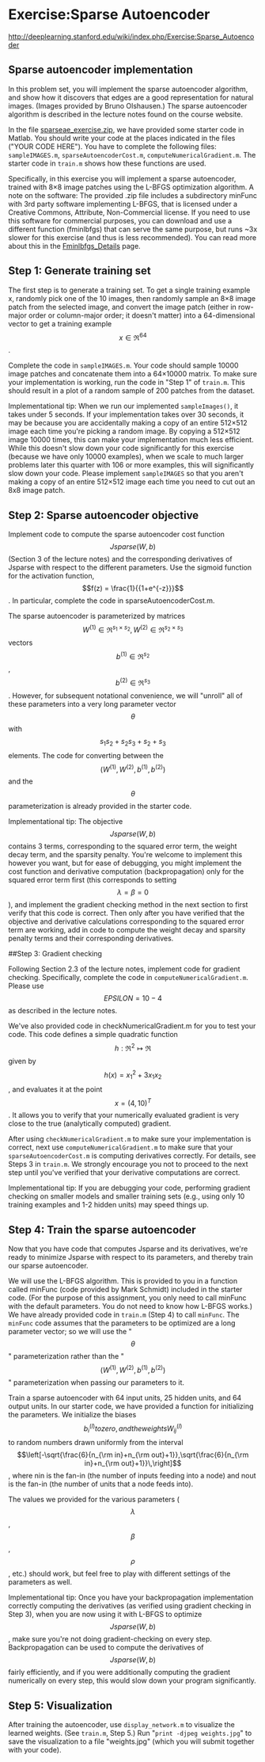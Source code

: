 # Exercise:Sparse Autoencoder

http://deeplearning.stanford.edu/wiki/index.php/Exercise:Sparse_Autoencoder

## Sparse autoencoder implementation

In this problem set, you will implement the sparse autoencoder algorithm, and show how it discovers that edges are a good representation for natural images. (Images provided by Bruno Olshausen.) The sparse autoencoder algorithm is described in the lecture notes found on the course website.

In the file [sparseae_exercise.zip](http://ufldl.stanford.edu/wiki/resources/sparseae_exercise.zip), we have provided some starter code in Matlab. You should write your code at the places indicated in the files ("YOUR CODE HERE"). You have to complete the following files: `sampleIMAGES.m`, `sparseAutoencoderCost.m`, `computeNumericalGradient.m`. The starter code in `train.m` shows how these functions are used.

Specifically, in this exercise you will implement a sparse autoencoder, trained with 8×8 image patches using the L-BFGS optimization algorithm.
A note on the software: The provided .zip file includes a subdirectory minFunc with 3rd party software implementing L-BFGS, that is licensed under a Creative Commons, Attribute, Non-Commercial license. If you need to use this software for commercial purposes, you can download and use a different function (fminlbfgs) that can serve the same purpose, but runs ~3x slower for this exercise (and thus is less recommended). You can read more about this in the [Fminlbfgs_Details](http://deeplearning.stanford.edu/wiki/index.php/Fminlbfgs_Details) page.

## Step 1: Generate training set

The first step is to generate a training set. To get a single training example x, randomly pick one of the 10 images, then randomly sample an 8×8 image patch from the selected image, and convert the image patch (either in row-major order or column-major order; it doesn't matter) into a 64-dimensional vector to get a training example $$x \in \Re^{64}$$.

Complete the code in `sampleIMAGES.m`. Your code should sample 10000 image patches and concatenate them into a 64×10000 matrix.
To make sure your implementation is working, run the code in "Step 1" of `train.m`. This should result in a plot of a random sample of 200 patches from the dataset.

Implementational tip: When we run our implemented `sampleImages()`, it takes under 5 seconds. If your implementation takes over 30 seconds, it may be because you are accidentally making a copy of an entire 512×512 image each time you're picking a random image. By copying a 512×512 image 10000 times, this can make your implementation much less efficient. While this doesn't slow down your code significantly for this exercise (because we have only 10000 examples), when we scale to much larger problems later this quarter with 106 or more examples, this will significantly slow down your code. Please implement `sampleIMAGES` so that you aren't making a copy of an entire 512×512 image each time you need to cut out an 8x8 image patch.

## Step 2: Sparse autoencoder objective

Implement code to compute the sparse autoencoder cost function $$Jsparse(W,b)$$ (Section 3 of the lecture notes) and the corresponding derivatives of Jsparse with respect to the different parameters. Use the sigmoid function for the activation function,  $$f(z) = \frac{1}{{1+e^{-z}}}$$. In particular, complete the code in sparseAutoencoderCost.m.

The sparse autoencoder is parameterized by matrices  $$W^{(1)} \in \Re^{s_1\times s_2}, W^{(2)} \in \Re^{s_2\times s_3}$$ vectors  $$b^{(1)} \in \Re^{s_2}$$,  $$b^{(2)} \in \Re^{s_3}$$. However, for subsequent notational convenience, we will "unroll" all of these parameters into a very long parameter vector $$θ$$ with $$s_1s_2 + s_2s_3 + s_2 + s_3$$ elements. The code for converting between the $$(W^{(1)},W^{(2)},b^{(1)},b^{(2)})$$ and the $$θ$$ parameterization is already provided in the starter code.

Implementational tip: The objective $$Jsparse(W,b)$$ contains 3 terms, corresponding to the squared error term, the weight decay term, and the sparsity penalty. You're welcome to implement this however you want, but for ease of debugging, you might implement the cost function and derivative computation (backpropagation) only for the squared error term first (this corresponds to setting $$λ = β = 0$$), and implement the gradient checking method in the next section to first verify that this code is correct. Then only after you have verified that the objective and derivative calculations corresponding to the squared error term are working, add in code to compute the weight decay and sparsity penalty terms and their corresponding derivatives.

##Step 3: Gradient checking

Following Section 2.3 of the lecture notes, implement code for gradient checking. Specifically, complete the code in `computeNumericalGradient.m`. Please use $$EPSILON = 10-4$$ as described in the lecture notes.

We've also provided code in checkNumericalGradient.m for you to test your code. This code defines a simple quadratic function $$h: \Re^2 \mapsto \Re$$ given by  $$h(x) = x_1^2 + 3x_1 x_2$$, and evaluates it at the point $$x = (4,10)^T$$. It allows you to verify that your numerically evaluated gradient is very close to the true (analytically computed) gradient.

After using `checkNumericalGradient.m` to make sure your implementation is correct, next use `computeNumericalGradient.m` to make sure that your `sparseAutoencoderCost.m` is computing derivatives correctly. For details, see Steps 3 in `train.m`. We strongly encourage you not to proceed to the next step until you've verified that your derivative computations are correct.

Implementational tip: If you are debugging your code, performing gradient checking on smaller models and smaller training sets (e.g., using only 10 training examples and 1-2 hidden units) may speed things up.

## Step 4: Train the sparse autoencoder

Now that you have code that computes Jsparse and its derivatives, we're ready to minimize Jsparse with respect to its parameters, and thereby train our sparse autoencoder.

We will use the L-BFGS algorithm. This is provided to you in a function called minFunc (code provided by Mark Schmidt) included in the starter code. (For the purpose of this assignment, you only need to call minFunc with the default parameters. You do not need to know how L-BFGS works.) We have already provided code in `train.m` (Step 4) to call `minFunc`. The `minFunc` code assumes that the parameters to be optimized are a long parameter vector; so we will use the "$$θ$$" parameterization rather than the "$$(W^{(1)},W^{(2)},b^{(1)},b^{(2)})$$" parameterization when passing our parameters to it.

Train a sparse autoencoder with 64 input units, 25 hidden units, and 64 output units. In our starter code, we have provided a function for initializing the parameters. We initialize the biases $$b^{(l)}_i to zero, and the weights W^{(l)}_{ij}$$ to random numbers drawn uniformly from the interval $$\left[-\sqrt{\frac{6}{n_{\rm in}+n_{\rm out}+1}},\sqrt{\frac{6}{n_{\rm in}+n_{\rm out}+1}}\,\right]$$, where nin is the fan-in (the number of inputs feeding into a node) and nout is the fan-in (the number of units that a node feeds into).

The values we provided for the various parameters ($$λ$$,$$β$$,$$ρ$$, etc.) should work, but feel free to play with different settings of the parameters as well.

Implementational tip: Once you have your backpropagation implementation correctly computing the derivatives (as verified using gradient checking in Step 3), when you are now using it with L-BFGS to optimize $$Jsparse(W,b)$$, make sure you're not doing gradient-checking on every step. Backpropagation can be used to compute the derivatives of $$Jsparse(W,b)$$ fairly efficiently, and if you were additionally computing the gradient numerically on every step, this would slow down your program significantly.

## Step 5: Visualization

After training the autoencoder, use `display_network.m` to visualize the learned weights. (See `train.m`, Step 5.) Run "`print -djpeg weights.jpg`" to save the visualization to a file "weights.jpg" (which you will submit together with your code).



